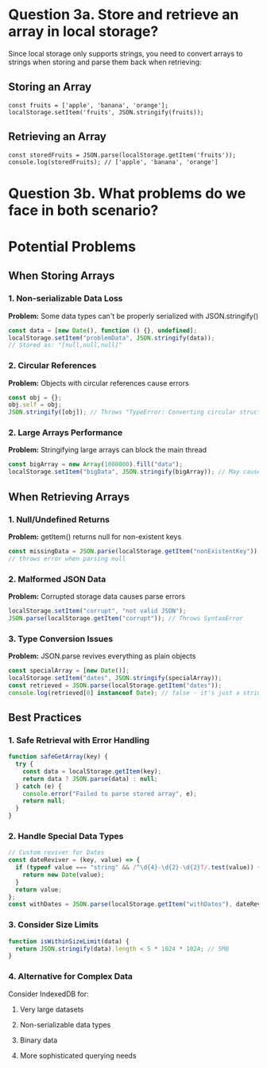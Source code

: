 # Question 3a. Store and retrieve an array in local storage?

Since local storage only supports strings, you need to convert arrays to strings when storing and parse them back when retrieving:

## Storing an Array

```javascipt
const fruits = ['apple', 'banana', 'orange'];
localStorage.setItem('fruits', JSON.stringify(fruits));
```

## Retrieving an Array

```javascipt
const storedFruits = JSON.parse(localStorage.getItem('fruits'));
console.log(storedFruits); // ['apple', 'banana', 'orange']
```

##

##

##

# Question 3b. What problems do we face in both scenario?

# Potential Problems

## When Storing Arrays

### 1. Non-serializable Data Loss

**Problem:** Some data types can't be properly serialized with JSON.stringify()

```javascript
const data = [new Date(), function () {}, undefined];
localStorage.setItem("problemData", JSON.stringify(data));
// Stored as: "[null,null,null]"
```

### 2. Circular References

**Problem:** Objects with circular references cause errors

```javascript
const obj = {};
obj.self = obj;
JSON.stringify([obj]); // Throws "TypeError: Converting circular structure to JSON"
```

### 2. Large Arrays Performance

**Problem:** Stringifying large arrays can block the main thread

```javascript
const bigArray = new Array(1000000).fill("data");
localStorage.setItem("bigData", JSON.stringify(bigArray)); // May cause lag
```

## When Retrieving Arrays

### 1. Null/Undefined Returns

**Problem:** getItem() returns null for non-existent keys

```javascript
const missingData = JSON.parse(localStorage.getItem("nonExistentKey"));
// throws error when parsing null
```

### 2. Malformed JSON Data

**Problem:** Corrupted storage data causes parse errors

```javascript
localStorage.setItem("corrupt", "not valid JSON");
JSON.parse(localStorage.getItem("corrupt")); // Throws SyntaxError
```

### 3. Type Conversion Issues

**Problem:** JSON.parse revives everything as plain objects

```javascript
const specialArray = [new Date()];
localStorage.setItem("dates", JSON.stringify(specialArray));
const retrieved = JSON.parse(localStorage.getItem("dates"));
console.log(retrieved[0] instanceof Date); // false - it's just a string
```

## Best Practices

### 1. Safe Retrieval with Error Handling

```javascript
function safeGetArray(key) {
  try {
    const data = localStorage.getItem(key);
    return data ? JSON.parse(data) : null;
  } catch (e) {
    console.error("Failed to parse stored array", e);
    return null;
  }
}
```

### 2. Handle Special Data Types

```javascript
// Custom reviver for Dates
const dateReviver = (key, value) => {
  if (typeof value === "string" && /^\d{4}-\d{2}-\d{2}T/.test(value)) {
    return new Date(value);
  }
  return value;
};
const withDates = JSON.parse(localStorage.getItem("withDates"), dateReviver);
```

### 3. Consider Size Limits

```javascript
function isWithinSizeLimit(data) {
  return JSON.stringify(data).length < 5 * 1024 * 1024; // 5MB
}
```

### 4. Alternative for Complex Data

Consider IndexedDB for:

1. Very large datasets

2. Non-serializable data types

3. Binary data

4. More sophisticated querying needs
